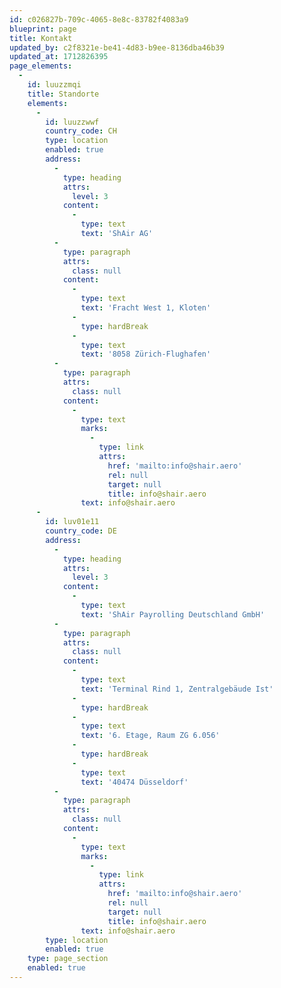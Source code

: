 ```yaml
---
id: c026827b-709c-4065-8e8c-83782f4083a9
blueprint: page
title: Kontakt
updated_by: c2f8321e-be41-4d83-b9ee-8136dba46b39
updated_at: 1712826395
page_elements:
  -
    id: luuzzmqi
    title: Standorte
    elements:
      -
        id: luuzzwwf
        country_code: CH
        type: location
        enabled: true
        address:
          -
            type: heading
            attrs:
              level: 3
            content:
              -
                type: text
                text: 'ShAir AG'
          -
            type: paragraph
            attrs:
              class: null
            content:
              -
                type: text
                text: 'Fracht West 1, Kloten'
              -
                type: hardBreak
              -
                type: text
                text: '8058 Zürich-Flughafen'
          -
            type: paragraph
            attrs:
              class: null
            content:
              -
                type: text
                marks:
                  -
                    type: link
                    attrs:
                      href: 'mailto:info@shair.aero'
                      rel: null
                      target: null
                      title: info@shair.aero
                text: info@shair.aero
      -
        id: luv01e11
        country_code: DE
        address:
          -
            type: heading
            attrs:
              level: 3
            content:
              -
                type: text
                text: 'ShAir Payrolling Deutschland GmbH'
          -
            type: paragraph
            attrs:
              class: null
            content:
              -
                type: text
                text: 'Terminal Rind 1, Zentralgebäude Ist'
              -
                type: hardBreak
              -
                type: text
                text: '6. Etage, Raum ZG 6.056'
              -
                type: hardBreak
              -
                type: text
                text: '40474 Düsseldorf'
          -
            type: paragraph
            attrs:
              class: null
            content:
              -
                type: text
                marks:
                  -
                    type: link
                    attrs:
                      href: 'mailto:info@shair.aero'
                      rel: null
                      target: null
                      title: info@shair.aero
                text: info@shair.aero
        type: location
        enabled: true
    type: page_section
    enabled: true
---
```

